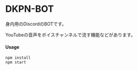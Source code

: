 # DKPN-BOT

身内用のDiscordのBOTです。

YouTubeの音声をボイスチャンネルで流す機能などがあります。


#### Usage
```
npm install
npm start
```
